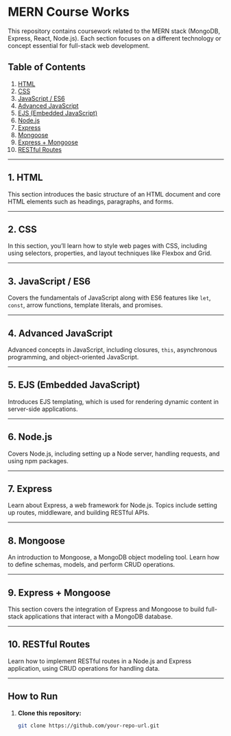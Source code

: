 # MERN Course Works

This repository contains coursework related to the MERN stack (MongoDB, Express, React, Node.js). Each section focuses on a different technology or concept essential for full-stack web development.

## Table of Contents

1. [HTML](#1-html)
2. [CSS](#2-css)
3. [JavaScript / ES6](#3-javascript--es6)
4. [Advanced JavaScript](#4-advanced-javascript)
5. [EJS (Embedded JavaScript)](#5-ejs)
6. [Node.js](#6-nodejs)
7. [Express](#7-express)
8. [Mongoose](#8-mongoose)
9. [Express + Mongoose](#9-express--mongoose)
10. [RESTful Routes](#10-restful-routes)

---

## 1. HTML

This section introduces the basic structure of an HTML document and core HTML elements such as headings, paragraphs, and forms.

---

## 2. CSS

In this section, you’ll learn how to style web pages with CSS, including using selectors, properties, and layout techniques like Flexbox and Grid.

---

## 3. JavaScript / ES6

Covers the fundamentals of JavaScript along with ES6 features like `let`, `const`, arrow functions, template literals, and promises.

---

## 4. Advanced JavaScript

Advanced concepts in JavaScript, including closures, `this`, asynchronous programming, and object-oriented JavaScript.

---

## 5. EJS (Embedded JavaScript)

Introduces EJS templating, which is used for rendering dynamic content in server-side applications.

---

## 6. Node.js

Covers Node.js, including setting up a Node server, handling requests, and using npm packages.

---

## 7. Express

Learn about Express, a web framework for Node.js. Topics include setting up routes, middleware, and building RESTful APIs.

---

## 8. Mongoose

An introduction to Mongoose, a MongoDB object modeling tool. Learn how to define schemas, models, and perform CRUD operations.

---

## 9. Express + Mongoose

This section covers the integration of Express and Mongoose to build full-stack applications that interact with a MongoDB database.

---

## 10. RESTful Routes

Learn how to implement RESTful routes in a Node.js and Express application, using CRUD operations for handling data.

---

## How to Run

1. **Clone this repository:**
   ```bash
   git clone https://github.com/your-repo-url.git
